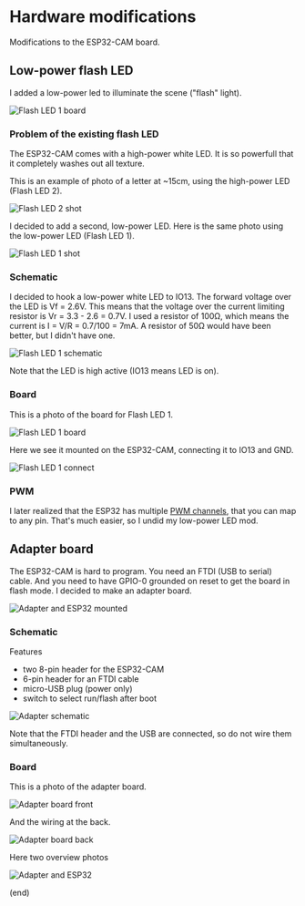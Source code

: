 # Hardware modifications

Modifications to the ESP32-CAM board.



## Low-power flash LED

I added a low-power led to illuminate the scene ("flash" light).

![Flash LED 1 board](fled1-board.jpg)

### Problem of the existing flash LED

The ESP32-CAM comes with a high-power white LED.
It is so powerfull that it completely washes out all texture.

This is an example of photo of a letter at ~15cm, using the high-power LED (Flash LED 2).

![Flash LED 2 shot](fled2-shot.png)

I decided to add a second, low-power LED. Here is the same photo using the low-power LED (Flash LED 1).

![Flash LED 1 shot](fled1-shot.png)

### Schematic

I decided to hook a low-power white LED to IO13.
The forward voltage over the LED is Vf = 2.6V.
This means that the voltage over the current limiting resistor is Vr = 3.3 - 2.6 = 0.7V.
I used a resistor of 100Ω, which means the current is I = V/R = 0.7/100 = 7mA.
A resistor of 50Ω would have been better, but I didn't have one.

![Flash LED 1 schematic](fled1-schematic.png)

Note that the LED is high active (IO13 means LED is on).

### Board

This is a photo of the board for Flash LED 1.

![Flash LED 1 board](fled1-zoom.jpg)

Here we see it mounted on the ESP32-CAM, connecting it to IO13 and GND.

![Flash LED 1 connect](fled1-connect.jpg)


### PWM

I later realized that the ESP32 has multiple [PWM channels](../pwm), that you can map to any pin.
That's much easier, so I undid my low-power LED mod.



## Adapter board

The ESP32-CAM is hard to program. You need an FTDI (USB to serial) cable.
And you need to have GPIO-0 grounded on reset to get the board in flash mode.
I decided to make an adapter board.

![Adapter and ESP32 mounted](adapter-mounted.jpg)

### Schematic

Features
- two 8-pin header for the ESP32-CAM
- 6-pin header for an FTDI cable
- micro-USB plug (power only)
- switch to select run/flash after boot

![Adapter schematic](adapter-schematic.png)

Note that the FTDI header and the USB are connected, so do not wire them simultaneously.

### Board

This is a photo of the adapter board.

![Adapter board front](adapter-front.jpg)

And the wiring at the back.

![Adapter board back](adapter-back.jpg)

Here two overview photos

![Adapter and ESP32](adapter-esp32.jpg)


(end)